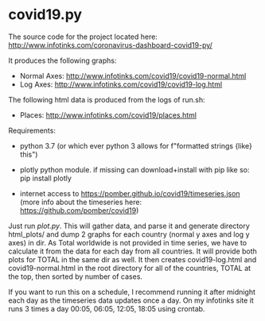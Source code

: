 # covid19.py

The source code for the project located here: http://www.infotinks.com/coronavirus-dashboard-covid19-py/

It produces the following graphs:
- Normal Axes: http://www.infotinks.com/covid19/covid19-normal.html
- Log Axes: http://www.infotinks.com/covid19/covid19-log.html

The following html data is produced from the logs of run.sh:
- Places: http://www.infotinks.com/covid19/places.html

Requirements:

* python 3.7 (or which ever python 3 allows for f"formatted strings {like} this")

* plotly python module. if missing can download+install with pip like so:
pip install plotly

* internet access to https://pomber.github.io/covid19/timeseries.json (more info about the timeseries here: https://github.com/pomber/covid19)

Just run *plot.py*. This will gather data, and parse it and generate directory html_plots/ and dump 2 graphs for each country (normal y axes and log y axes) in dir. As Total worldwide is not provided in time series, we have to calculate it from the data for each day from all countries. It will provide both plots for TOTAL in the same dir as well. It then creates covid19-log.html and covid19-normal.html in the root directory for all of the countries, TOTAL at the top, then sorted by number of cases.

If you want to run this on a schedule, I recommend running it after midnight each day as the timeseries data updates once a day. On my infotinks site it runs 3 times a day 00:05, 06:05, 12:05, 18:05 using crontab.
